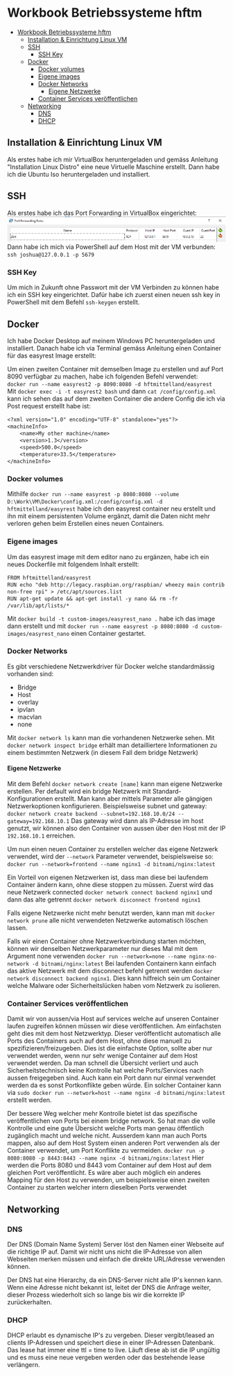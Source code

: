 # Workbook Betriebssysteme hftm

- [Workbook Betriebssysteme hftm](#workbook-betriebssysteme-hftm)
  - [Installation & Einrichtung Linux VM](#installation--einrichtung-linux-vm)
  - [SSH](#ssh)
    - [SSH Key](#ssh-key)
  - [Docker](#docker)
    - [Docker volumes](#docker-volumes)
    - [Eigene images](#eigene-images)
    - [Docker Networks](#docker-networks)
      - [Eigene Netzwerke](#eigene-netzwerke)
    - [Container Services veröffentlichen](#container-services-veröffentlichen)
  - [Networking](#networking)
    - [DNS](#dns)
    - [DHCP](#dhcp)

## Installation & Einrichtung Linux VM
Als erstes habe ich mir VirtualBox heruntergeladen und gemäss Anleitung "Installation Linux Distro" eine neue Virtuelle Maschine erstellt. Dann habe ich die Ubuntu Iso heruntergeladen und installiert.

## SSH

Als erstes habe ich das Port Forwarding in VirtualBox eingerichtet: 
![port-forwarding](images/PortForwarding.png)  
Dann habe ich mich via PowerShell auf dem Host mit der VM verbunden: `ssh joshua@127.0.0.1 -p 5679`

### SSH Key
Um mich in Zukunft ohne Passwort mit der VM Verbinden zu können habe ich ein SSH key eingerichtet. Dafür habe ich zuerst einen neuen ssh key in PowerShell mit dem Befehl `ssh-keygen` erstellt.


## Docker
Ich habe Docker Desktop auf meinem Windows PC heruntergeladen und installiert.
Danach habe ich via Terminal gemäss Anleitung einen Container für das easyrest Image erstellt:


Um einen zweiten Container mit demselben Image zu erstellen und auf Port 8090 verfügbar zu machen, habe ich folgenden Befehl verwendet:  
`docker run --name easyrest2 -p 8090:8080 -d hftmittelland/easyrest`  
Mit `docker exec -i -t easyrest2 bash` und dann `cat /config/config.xml` kann ich sehen das auf dem zweiten Container die andere Config die ich via Post request erstellt habe ist:
```
<?xml version="1.0" encoding="UTF-8" standalone="yes"?>
<machineInfo>
    <name>My other machine</name>
    <version>1.3</version>
    <speed>500.0</speed>
    <temperature>33.5</temperature>
</machineInfo>
```

### Docker volumes
Mithilfe `docker run --name easyrest -p 8080:8080 --volume D:\Work\VM\Docker\config.xml:/config/config.xml -d hftmittelland/easyrest` habe ich den easyrest container neu erstellt und ihn mit einem persistenten Volume ergänzt, damit die Daten nicht mehr verloren gehen beim Erstellen eines neuen Containers.

### Eigene images
Um das easyrest image mit dem editor nano zu ergänzen, habe ich ein neues Dockerfile mit folgendem Inhalt erstellt:
``` 
FROM hftmittelland/easyrest
RUN echo "deb http://legacy.raspbian.org/raspbian/ wheezy main contrib non-free rpi" > /etc/apt/sources.list
RUN apt-get update && apt-get install -y nano && rm -fr /var/lib/apt/lists/*
```
Mit `docker build -t custom-images/easyrest_nano .` habe ich das image dann erstellt und mit `docker run --name easyrest -p 8080:8080 -d custom-images/easyrest_nano` einen Container gestartet.

### Docker Networks
Es gibt verschiedene Netzwerkdriver für Docker welche standardmässig vorhanden sind:
- Bridge
- Host
- overlay
- ipvlan
- macvlan
- none

Mit `docker network ls` kann man die vorhandenen Netzwerke sehen. Mit `docker network inspect bridge` erhält man detailliertere Informationen zu einem bestimmten Netzwerk (in diesem Fall dem bridge Netzwerk)

#### Eigene Netzwerke
Mit dem Befehl `docker network create [name]` kann man eigene Netzwerke erstellen. Per default wird ein bridge Netzwerk mit Standard-Konfigurationen erstellt. Man kann aber mittels Parameter alle gängigen Netzwerkoptionen konfigurieren. Beispielsweise subnet und gateway: `docker network create backend --subnet=192.168.10.0/24 --gateway=192.168.10.1` Das gateway wird dann als IP-Adresse im host genutzt, wir können also den Container von aussen über den Host mit der IP `192.168.10.1` erreichen.

Um nun einen neuen Container zu erstellen welcher das eigene Netzwerk verwendet, wird der `--network` Parameter verwendet, beispielsweise so: `docker run --network=frontend --name nginx1 -d bitnami/nginx:latest`

Ein Vorteil von eigenen Netzwerken ist, dass man diese bei laufendem Container ändern kann, ohne diese stoppen zu müssen. Zuerst wird das neue Netzwerk connected `docker network connect backend nginx1` und dann das alte getrennt `docker network disconnect frontend nginx1`

Falls eigene Netzwerke nicht mehr benutzt werden, kann man mit `docker network prune` alle nicht verwendeten Netzwerke automatisch löschen lassen.

Falls wir einen Container ohne Netzwerkverbindung starten möchten, können wir denselben Netzwerkparameter nur dieses Mal mit dem Argument none verwenden `docker run --network=none --name nginx-no-network -d bitnami/nginx:latest`
Bei laufenden Containern kann einfach das aktive Netzwerk mit dem disconnect befehl getrennt werden `docker network disconnect backend nginx1`.
Dies kann hilfreich sein um Container welche Malware oder Sicherheitslücken haben vom Netzwerk zu isolieren.

### Container Services veröffentlichen
Damit wir von aussen/via Host auf services welche auf unseren Container laufen zugreifen können müssen wir diese veröffentlichen. Am einfachsten geht dies mit dem host Netzwerktyp. Dieser veröffentlicht automatisch alle Ports des Containers auch auf dem Host, ohne diese manuell zu spezifizieren/freizugeben. Dies ist die einfachste Option, sollte aber nur verwendet werden, wenn nur sehr wenige Container auf dem Host verwendet werden. Da man schnell die Übersicht verliert und auch Sicherheitstechnisch keine Kontrolle hat welche Ports/Services nach aussen freigegeben sind. Auch kann ein Port dann nur einmal verwendet werden da es sonst Portkonflikte geben würde. Ein solcher Container kann via `sudo docker run --network=host --name nginx -d bitnami/nginx:latest` erstellt werden.

Der bessere Weg welcher mehr Kontrolle bietet ist das spezifische veröffentlichen von Ports bei einem bridge network. So hat man die volle Kontrolle und eine gute Übersicht welche Ports man genau öffentlich zugänglich macht und welche nicht. Ausserdem kann man auch Ports mappen, also auf dem Host System einen anderen Port verwenden als der Container verwendet, um Port Konflikte zu vermeiden.
`docker run -p 8080:8080 -p 8443:8443 --name nginx -d bitnami/nginx:latest` Hier werden die Ports 8080 und 8443 vom Container auf dem Host auf dem gleichen Port veröffentlicht. Es wäre aber auch möglich ein anderes Mapping für den Host zu verwenden, um beispielsweise einen zweiten Container zu starten welcher intern dieselben Ports verwendet 

## Networking

### DNS 
Der DNS (Domain Name System) Server löst den Namen einer Webseite auf die richtige IP auf. Damit wir nicht uns nicht die IP-Adresse von allen Webseiten merken müssen und einfach die direkte URL/Adresse verwenden können.

Der DNS hat eine Hierarchy, da ein DNS-Server nicht alle IP's kennen kann. Wenn eine Adresse nicht bekannt ist, leitet der DNS die Anfrage weiter, dieser Prozess wiederholt sich so lange bis wir die korrekte IP zurückerhalten.


### DHCP
DHCP erlaubt es dynamische IP's zu vergeben. Dieser vergibt/leased an clients IP-Adressen und speichert diese in einer IP-Adressen Datenbank. Das lease hat immer eine ttl = time to live. Läuft diese ab ist die IP ungültig und es muss eine neue vergeben werden oder das bestehende lease verlängern.